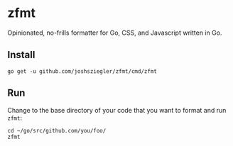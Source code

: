 # zfmt

Opinionated, no-frills formatter for Go, CSS, and Javascript written in Go.

## Install

```
go get -u github.com/joshsziegler/zfmt/cmd/zfmt
```

## Run

Change to the base directory of your code that you want to format and run `zfmt`:

```
cd ~/go/src/github.com/you/foo/  
zfmt
```
